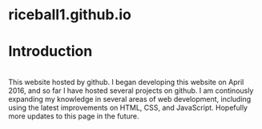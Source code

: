 # riceball1.github.io


<h1>Introduction</h1>
<br>
This website hosted by github. I began developing this website on April 2016, and so far I have hosted several projects on github. I am continously expanding my knowledge in several areas of web development, including using the latest improvements on HTML, CSS, and JavaScript. Hopefully more updates to this page in the future.
